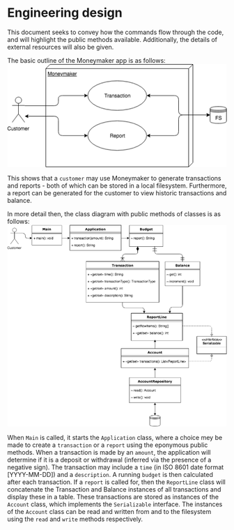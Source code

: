 # Engineering design

This document seeks to convey how the commands flow through the code, and will highlight the public methods available.
Additionally, the details of external resources will also be given.

The basic outline of the Moneymaker app is as follows:
![Moneymaker basic](moneymaker-basic.png "Moneymaker basic")


This shows that a `customer` may use Moneymaker to generate transactions and reports - both of which can be stored in a local filesystem. Furthermore, a report can be generated for the customer to view historic transactions and balance.

In more detail then, the class diagram with public methods of classes is as follows: 
![Moneymaker CD UML](moneymaker-CD-v1.png "Moneymaker CD UML")


When `Main` is called, it starts the `Application` class, where a choice mey be made to create a `transaction` or a `report` using the eponymous public methods.
When a transaction is made by an `amount`, the application will determine if it is a deposit or withdrawal (inferred via the presence of a negative sign). 
The transaction may include a `time` (in ISO 8601 date format [YYYY-MM-DD]) and a `description`. A running `budget` is then calculated after each transaction.
If a `report` is called for, then the `ReportLine` class will concatenate the Transaction and Balance instances of all transactions and display these in a table.
These transactions are stored as instances of the `Account` class, which implements the `Serializable` interface. The instances of the `Account` class can be read and written from and to the filesystem using the `read` and `write` methods respectively.


